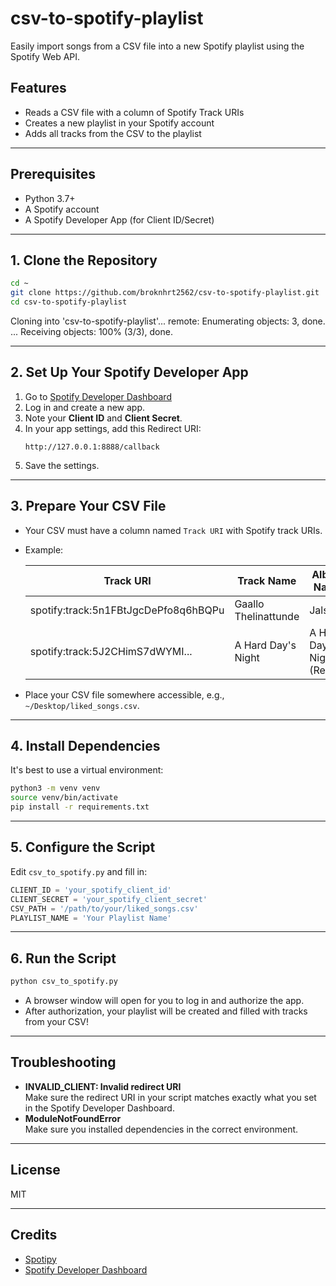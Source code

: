 # csv-to-spotify-playlist

Easily import songs from a CSV file into a new Spotify playlist using the Spotify Web API.

## Features
- Reads a CSV file with a column of Spotify Track URIs
- Creates a new playlist in your Spotify account
- Adds all tracks from the CSV to the playlist

---

## Prerequisites
- Python 3.7+
- A Spotify account
- A Spotify Developer App (for Client ID/Secret)

---

## 1. Clone the Repository

```bash
cd ~
git clone https://github.com/broknhrt2562/csv-to-spotify-playlist.git
cd csv-to-spotify-playlist
```

Cloning into 'csv-to-spotify-playlist'...
remote: Enumerating objects: 3, done.
...
Receiving objects: 100% (3/3), done.

---

## 2. Set Up Your Spotify Developer App

1. Go to [Spotify Developer Dashboard](https://developer.spotify.com/dashboard/applications)
2. Log in and create a new app.
3. Note your **Client ID** and **Client Secret**.
4. In your app settings, add this Redirect URI:
   ```
   http://127.0.0.1:8888/callback
   ```
5. Save the settings.

---

## 3. Prepare Your CSV File

- Your CSV must have a column named `Track URI` with Spotify track URIs.
- Example:

  | Track URI                              | Track Name                | Album Name                  |
  |----------------------------------------|---------------------------|-----------------------------|
  | spotify:track:5n1FBtJgcDePfo8q6hBQPu   | Gaallo Thelinattunde      | Jalsa                       |
  | spotify:track:5J2CHimS7dWYMI...        | A Hard Day's Night        | A Hard Day's Night (Rem...) |

- Place your CSV file somewhere accessible, e.g., `~/Desktop/liked_songs.csv`.

---

## 4. Install Dependencies

It's best to use a virtual environment:

```bash
python3 -m venv venv
source venv/bin/activate
pip install -r requirements.txt
```

---

## 5. Configure the Script

Edit `csv_to_spotify.py` and fill in:

```python
CLIENT_ID = 'your_spotify_client_id'
CLIENT_SECRET = 'your_spotify_client_secret'
CSV_PATH = '/path/to/your/liked_songs.csv'
PLAYLIST_NAME = 'Your Playlist Name'
```

---

## 6. Run the Script

```bash
python csv_to_spotify.py
```

- A browser window will open for you to log in and authorize the app.
- After authorization, your playlist will be created and filled with tracks from your CSV!

---

## Troubleshooting

- **INVALID_CLIENT: Invalid redirect URI**  
  Make sure the redirect URI in your script matches exactly what you set in the Spotify Developer Dashboard.
- **ModuleNotFoundError**  
  Make sure you installed dependencies in the correct environment.

---

## License

MIT

---

## Credits
- [Spotipy](https://spotipy.readthedocs.io/)
- [Spotify Developer Dashboard](https://developer.spotify.com/dashboard/applications) 